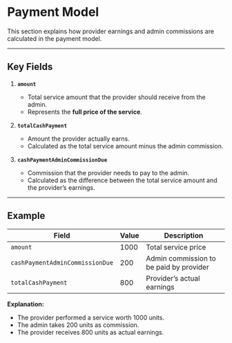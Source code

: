 # Payment Model

This section explains how provider earnings and admin commissions are calculated in the payment model.

---

## Key Fields

1. **`amount`**

   - Total service amount that the provider should receive from the admin.
   - Represents the **full price of the service**.

2. **`totalCashPayment`**

   - Amount the provider actually earns.
   - Calculated as the total service amount minus the admin commission.

3. **`cashPaymentAdminCommissionDue`**
   - Commission that the provider needs to pay to the admin.
   - Calculated as the difference between the total service amount and the provider’s earnings.

---

## Example

| Field                           | Value | Description                             |
| ------------------------------- | ----- | --------------------------------------- |
| `amount`                        | 1000  | Total service price                     |
| `cashPaymentAdminCommissionDue` | 200   | Admin commission to be paid by provider |
| `totalCashPayment`              | 800   | Provider’s actual earnings              |

**Explanation:**

- The provider performed a service worth 1000 units.
- The admin takes 200 units as commission.
- The provider receives 800 units as actual earnings.
